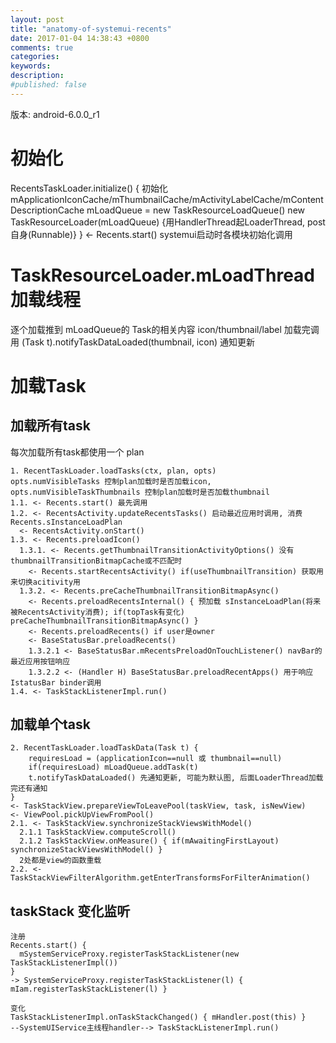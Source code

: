 ```yaml
---
layout: post
title: "anatomy-of-systemui-recents"
date: 2017-01-04 14:38:43 +0800
comments: true
categories: 
keywords: 
description: 
#published: false
---
```


版本: android-6.0.0_r1

# 初始化
RecentsTaskLoader.initialize() {
  初始化 mApplicationIconCache/mThumbnailCache/mActivityLabelCache/mContentDescriptionCache
  mLoadQueue = new TaskResourceLoadQueue()
  new TaskResourceLoader(mLoadQueue) {用HandlerThread起LoaderThread, post自身(Runnable)} }
<- Recents.start() systemui启动时各模块初始化调用

# TaskResourceLoader.mLoadThread 加载线程
逐个加载推到 mLoadQueue的 Task的相关内容 icon/thumbnail/label
加载完调用 (Task t).notifyTaskDataLoaded(thumbnail, icon) 通知更新

# 加载Task

## 加载所有task

每次加载所有task都使用一个 plan

```
1. RecentTaskLoader.loadTasks(ctx, plan, opts)
opts.numVisibleTasks 控制plan加载时是否加载icon, opts.numVisibleTaskThumbnails 控制plan加载时是否加载thumbnail
1.1. <- Recents.start() 最先调用
1.2. <- RecentsActivity.updateRecentsTasks() 启动最近应用时调用, 消费Recents.sInstanceLoadPlan
  <- RecentsActivity.onStart()
1.3. <- Recents.preloadIcon()
  1.3.1. <- Recents.getThumbnailTransitionActivityOptions() 没有thumbnailTransitionBitmapCache或不匹配时
    <- Recents.startRecentsActivity() if(useThumbnailTransition) 获取用来切换acitivity用
  1.3.2. <- Recents.preCacheThumbnailTransitionBitmapAsync()
    <- Recents.preloadRecentsInternal() { 预加载 sInstanceLoadPlan(将来被RecentsActivity消费); if(topTask有变化) preCacheThumbnailTransitionBitmapAsync() }
    <- Recents.preloadRecents() if user是owner
    <- BaseStatusBar.preloadRecents()
    1.3.2.1 <- BaseStatusBar.mRecentsPreloadOnTouchListener() navBar的最近应用按钮响应
    1.3.2.2 <- (Handler H) BaseStatusBar.preloadRecentApps() 用于响应IstatusBar binder调用
1.4. <- TaskStackListenerImpl.run()
```

## 加载单个task

```
2. RecentTaskLoader.loadTaskData(Task t) {
    requiresLoad = (applicationIcon==null 或 thumbnail==null)
    if(requiresLoad) mLoadQueue.addTask(t)
    t.notifyTaskDataLoaded() 先通知更新, 可能为默认图, 后面LoaderThread加载完还有通知
}
<- TaskStackView.prepareViewToLeavePool(taskView, task, isNewView)
<- ViewPool.pickUpViewFromPool()
2.1. <- TaskStackView.synchronizeStackViewsWithModel()
  2.1.1 TaskStackView.computeScroll()
  2.1.2 TaskStackView.onMeasure() { if(mAwaitingFirstLayout) synchronizeStackViewsWithModel() }
  2处都是view的函数重载
2.2. <- TaskStackViewFilterAlgorithm.getEnterTransformsForFilterAnimation()
```

## taskStack 变化监听

```
注册
Recents.start() {
  mSystemServiceProxy.registerTaskStackListener(new TaskStackListenerImpl())
}
-> SystemServiceProxy.registerTaskStackListener(l) { mIam.registerTaskStackListener(l) }

变化
TaskStackListenerImpl.onTaskStackChanged() { mHandler.post(this) }
--SystemUIService主线程handler--> TaskStackListenerImpl.run()
```